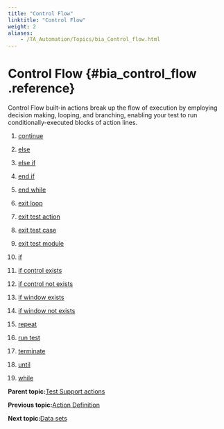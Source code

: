 ```yaml
--- 
title: "Control Flow"
linktitle: "Control Flow"
weight: 2
aliases: 
    - /TA_Automation/Topics/bia_Control_flow.html
---
```

# Control Flow {#bia_control_flow .reference}

Control Flow built-in actions break up the flow of execution by employing decision making, looping, and branching, enabling your test to run conditionally-executed blocks of action lines.

1.  [continue](../../TA_Automation/Topics/bia_continue.html)  

2.  [else](../../TA_Automation/Topics/bia_else.html)  

3.  [else if](../../TA_Automation/Topics/bia_else_if.html)  

4.  [end if](../../TA_Automation/Topics/bia_end_if.html)  

5.  [end while](../../TA_Automation/Topics/bia_end_while.html)  

6.  [exit loop](../../TA_Automation/Topics/bia_exit_loop.html)  

7.  [exit test action](../../TA_Automation/Topics/bia_exit_test_action.html)  

8.  [exit test case](../../TA_Automation/Topics/bia_exit_test_case.html)  

9.  [exit test module](../../TA_Automation/Topics/bia_exit_test_module.html)  

10. [if](../../TA_Automation/Topics/bia_if.html)  

11. [if control exists](../../TA_Automation/Topics/bia_if_control_exists.html)  

12. [if control not exists](../../TA_Automation/Topics/bia_if_control_not_exists.html)  

13. [if window exists](../../TA_Automation/Topics/bia_if_window_exists.html)  

14. [if window not exists](../../TA_Automation/Topics/bia_if_window_not_exists.html)  

15. [repeat](../../TA_Automation/Topics/bia_repeat.html)  

16. [run test](../../TA_Automation/Topics/bia_run_test.html)  

17. [terminate](../../TA_Automation/Topics/bia_terminate.html)  

18. [until](../../TA_Automation/Topics/bia_until.html)  

19. [while](../../TA_Automation/Topics/bia_while.html)  


**Parent topic:**[Test Support actions](../../TA_Automation/Topics/bia_Test_Support.html)

**Previous topic:**[Action Definition](../../TA_Automation/Topics/bia_Action_definition.html)

**Next topic:**[Data sets](../../TA_Automation/Topics/bia_Data_set.html)

